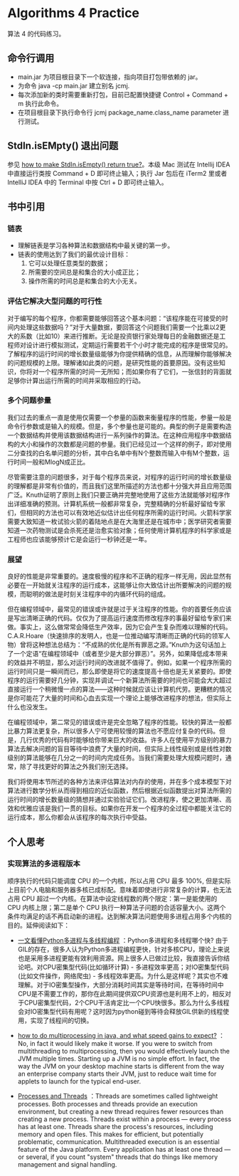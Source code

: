 # Algorithms 4 Practice

算法 4 的代码练习。

## 命令行调用

* main.jar 为项目根目录下一个软连接，指向项目打包带依赖的 jar。
* 为命令 java -cp main.jar 建立别名 jcmj.
* 每次添加新的类时需要重新打包，目前已配置快捷键 Control + Command + m 执行此命令。
* 在项目根目录下执行命令行 jcmj package_name.class_name parameter 进行测试。

## StdIn.isEMpty() 退出问题

参见 [how to make StdIn.isEmpty() return true?](https://stackoverflow.com/questions/43401347/how-to-make-stdin-isempty-return-true)。本级 Mac 测试在 Intellij IDEA 中直接运行类按 Command + D 即可终止输入；执行 Jar 包后在 iTerm2 里或者 IntelliJ IDEA 中的 Terminal 中按 Ctrl + D 即可终止输入。

## 书中引用

### 链表

* 理解链表是学习各种算法和数据结构中最关键的第一步。
* 链表的使用达到了我们的最优设计目标：
  1. 它可以处理任意类型的数据；
  2. 所需要的空间总是和集合的大小成正比；
  3. 操作所需的时间总是和集合的大小无关。
  
### 评估它解决大型问题的可行性

对于编写的每个程序，你都需要能够回答这个基本问题：“该程序能在可接受的时间内处理这些数据吗？”对于大量数据，要回答这个问题我们需要一个比乘以2更大的系数（比如10）来进行推断。无论是投资银行家处理每日的金融数据还是工程师对设计进行模拟测试，定期运行需要若干个小时才能完成的程序是很常见的。了解程序的运行时间的增长数量级能够为你提供精确的信息，从而理解你能够解决的问题规模的上限。理解诸如此类的问题，是研究性能的首要原因。没有这些知识，你将对一个程序所需的时间一无所知；而如果你有了它们，一张信封的背面就足够你计算出运行所需的时间并采取相应的行动。

### 多个问题参量

我们过去的重点一直是使用仅需要一个参量的函数来衡量程序的性能，参量一般是命令行参数或是输入的规模。但是，多个参量也是可能的。典型的例子是需要构造一个数据结构并使用该数据结构进行一系列操作的算法。在这种应用程序中数据结构的大小和操作的次数都是问题的参量。我们已经见过一个这样的例子，即对使用二分查找的白名单问题的分析，其中白名单中有N个整数而输入中有M个整数，运行时间一般和MlogN成正比。

尽管需要注意的问题很多，对于每个程序员来说，对程序的运行时间的增长数量级的理解都是非常有价值的，而且我们这里所描述的方法也都十分强大并且应用范围广泛。Knuth证明了原则上我们只要正确并完整地使用了这些方法就能够对程序作出详细准确的预测。计算机系统一般都非常复杂，完整精确的分析最好留给专家们，但相同的方法也可以有效地近似估计出任何程序所需的运行时间。火箭科学家需要大致知道一枚试验火箭的着陆地点是在大海里还是在城市中；医学研究者需要知道一次药物测试是会杀死还是治愈实验对象；任何使用计算机程序的科学家或是工程师也应该能够预计它是会运行一秒钟还是一年。

### 展望

良好的性能是非常重要的。速度极慢的程序和不正确的程序一样无用，因此显然有必要在一开始就关注程序的运行成本，这能够让你大致估计出所要解决的问题的规模，而聪明的做法是时刻关注程序中的内循环代码的组成。

但在编程领域中，最常见的错误或许就是过于关注程序的性能。你的首要任务应该是写出清晰正确的代码。仅仅为了提高运行速度而修改程序的事最好留给专家们来做。事实上，这么做常常会降低生产效率，因为它会产生复杂而难以理解的代码。C.A.R.Hoare（快速排序的发明人，也是一位推动编写清晰而正确的代码的领军人物）曾将这种想法总结为：“不成熟的优化是所有罪恶之源。”Knuth为这句话加上了一个定语“在编程领域中（或者至少是大部分罪恶）”。另外，如果降低成本带来的效益并不明显，那么对运行时间的改进就不值得了。例如，如果一个程序所需的运行时间只是一瞬间而已，那么即使是将它的速度提高十倍也是无关紧要的。即使程序的运行需要好几分钟，实现并调试一个新算法所需要的时间也可能会大大超过直接运行一个稍微慢一点的算法——这种时候就应该让计算机代劳。更糟糕的情况是你可能花了大量的时间和心血去实现一个理论上能够改进程序的想法，但实际上什么也没发生。

在编程领域中，第二常见的错误或许是完全忽略了程序的性能。较快的算法一般都比暴力算法更复杂，所以很多人宁可使用较慢的算法也不愿应付复杂的代码。但是，几行优秀的代码有时能够给你带来巨大的收益。许多人在使用平方级别的暴力算法去解决问题的盲目等待中浪费了大量的时间，但实际上线性级别或是线性对数级别的算法能够在几分之一的时间内完成任务。当我们需要处理大规模问题时，通常，除了寻找更好的算法之外我们别无选择。

我们将使用本节所述的各种方法来评估算法对内存的使用，并在多个成本模型下对算法进行数学分析从而得到相应的近似函数，然后根据近似函数提出对算法所需的运行时间的增长数量级的猜想并通过实验验证它们。改进程序，使之更加清晰、高效和优雅应该是我们一贯的目标。如果你在开发一个程序的全过程中都能关注它的运行成本，那么你都会从该程序的每次执行中受益。

## 个人思考

### 实现算法的多进程版本

顺序执行的代码只能调度 CPU 的一个内核，所以占用 CPU 最多 100%, 但是实际上目前个人电脑和服务器多核已成标配。意味着即使进行非常复杂的计算，也无法占用 CPU 超过一个内核。在算法中设定线程数的两个限定：第一是能使用的 CPU 内核上限；第二是单个 CPU 执行一种算法子问题的合适容量大小。这两个条件均满足的话不再启动新的进程。达到解决算法问题使用多进程占用多个内核的目的。延伸阅读如下：
    
* [一文看懂Python多进程与多线程编程](https://zhuanlan.zhihu.com/p/46368084) ：Python多进程和多线程哪个快? 由于GIL的存在，很多人认为Python多进程编程更快，针对多核CPU，理论上来说也是采用多进程更能有效利用资源。网上很多人已做过比较，我直接告诉你结论吧。对CPU密集型代码(比如循环计算) - 多进程效率更高；对IO密集型代码(比如文件操作，网络爬虫) - 多线程效率更高。为什么是这样呢？其实也不难理解。对于IO密集型操作，大部分消耗时间其实是等待时间，在等待时间中CPU是不需要工作的，那你在此期间提供双CPU资源也是利用不上的，相反对于CPU密集型代码，2个CPU干活肯定比一个CPU快很多。那么为什么多线程会对IO密集型代码有用呢？这时因为python碰到等待会释放GIL供新的线程使用，实现了线程间的切换。

* [how to do multiprocessing in java, and what speed gains to expect?](https://stackoverflow.com/questions/8001966/how-to-do-multiprocessing-in-java-and-what-speed-gains-to-expect) ：No, in fact it would likely make it worse. If you were to switch from multithreading to multiprocessing, then you would effectively launch the JVM multiple times. Starting up a JVM is no simple effort. In fact, the way the JVM on your desktop machine starts is different from the way an enterprise company starts their JVM, just to reduce wait time for applets to launch for the typical end-user.

* [Processes and Threads](https://docs.oracle.com/javase/tutorial/essential/concurrency/procthread.html) ：Threads are sometimes called lightweight processes. Both processes and threads provide an execution environment, but creating a new thread requires fewer resources than creating a new process. Threads exist within a process — every process has at least one. Threads share the process's resources, including memory and open files. This makes for efficient, but potentially problematic, communication. Multithreaded execution is an essential feature of the Java platform. Every application has at least one thread — or several, if you count "system" threads that do things like memory management and signal handling.

